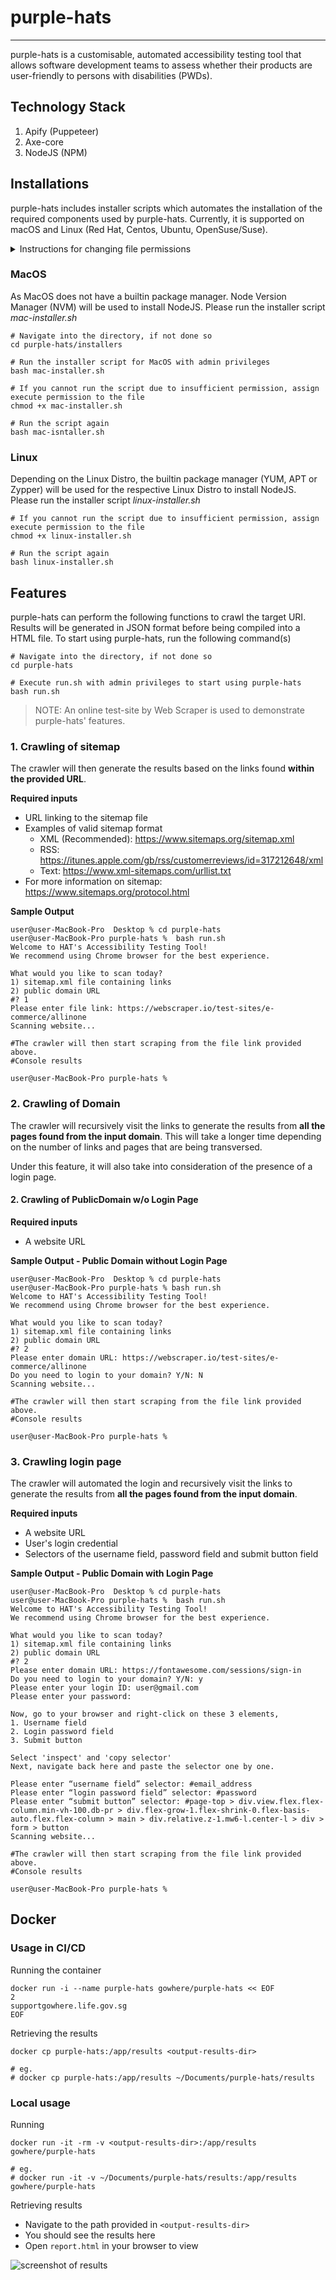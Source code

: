 # purple-hats

----

purple-hats is a customisable, automated accessibility testing tool that allows software development teams to assess whether their products are user-friendly to persons with disabilities (PWDs).

## Technology Stack
1. Apify (Puppeteer)
2. Axe-core
3. NodeJS (NPM)

## Installations

purple-hats includes installer scripts which automates the installation of the required components used by purple-hats. Currently, it is supported on macOS and Linux (Red Hat, Centos, Ubuntu, OpenSuse/Suse).

<details>
  <summary>Instructions for changing file permissions</summary>
  
  #### Commands to modify file permissions
  In the event you cannot access the files due to running the installer scripts with elevated privileges previously, you can modify the file permissions to the appropriate owner and group.

```shell
# Linux/Unix: The user id (uid) and group id (gid) by default should be the same
# MacOS: The uid and gid may differ, if the user group doesn't exist, set the group as staff

# You can check the current user's uid and gid with the following command
id

# Update permissions for files
# Can provide the name or numerical id
sudo chown <user:group> <filename>

# Update permissions for directories
sudo chown -R <user:group> <filename>
```
</details>


### MacOS
As MacOS does not have a builtin package manager. Node Version Manager (NVM) will be used to install NodeJS. Please run the installer script *mac-installer.sh*

```shell
# Navigate into the directory, if not done so
cd purple-hats/installers

# Run the installer script for MacOS with admin privileges
bash mac-installer.sh
```

```shell
# If you cannot run the script due to insufficient permission, assign execute permission to the file
chmod +x mac-installer.sh

# Run the script again
bash mac-isntaller.sh
```

### Linux
Depending on the Linux Distro, the builtin package manager (YUM, APT or Zypper) will be used for the respective Linux Distro to install NodeJS. Please run the installer script *linux-installer.sh*

```shell
# If you cannot run the script due to insufficient permission, assign execute permission to the file
chmod +x linux-installer.sh

# Run the script again
bash linux-installer.sh
```

## Features
purple-hats can perform the following functions to crawl the target URI. Results will be generated in JSON format before being compiled into a HTML file. To start using purple-hats, run the following command(s)

```shell
# Navigate into the directory, if not done so
cd purple-hats

# Execute run.sh with admin privileges to start using purple-hats
bash run.sh
```

> NOTE: An online test-site by Web Scraper is used to demonstrate purple-hats' features.


### 1. Crawling of sitemap
The crawler will then generate the results based on the links found **within the provided URL**.

**Required inputs**
- URL linking to the sitemap file
- Examples of valid sitemap format
  - XML (Recommended): https://www.sitemaps.org/sitemap.xml
  - RSS: https://itunes.apple.com/gb/rss/customerreviews/id=317212648/xml
  - Text: https://www.xml-sitemaps.com/urllist.txt  
- For more information on sitemap: https://www.sitemaps.org/protocol.html

**Sample Output**

```console
user@user-MacBook-Pro  Desktop % cd purple-hats
user@user-MacBook-Pro purple-hats %  bash run.sh
Welcome to HAT's Accessibility Testing Tool!
We recommend using Chrome browser for the best experience.

What would you like to scan today?
1) sitemap.xml file containing links
2) public domain URL
#? 1
Please enter file link: https://webscraper.io/test-sites/e-commerce/allinone
Scanning website...

#The crawler will then start scraping from the file link provided above.
#Console results

user@user-MacBook-Pro purple-hats %
```

### 2. Crawling of Domain
The crawler will recursively visit the links to generate the results from **all the pages found from the input domain**. This will take a longer time depending on the number of links and pages that are being transversed.

Under this feature, it will also take into consideration of the presence of a login page.


#### 2. Crawling of PublicDomain w/o Login Page
**Required inputs**
- A website URL

**Sample Output - Public Domain without Login Page**
```console
user@user-MacBook-Pro  Desktop % cd purple-hats
user@user-MacBook-Pro purple-hats % bash run.sh
Welcome to HAT's Accessibility Testing Tool!
We recommend using Chrome browser for the best experience.

What would you like to scan today?
1) sitemap.xml file containing links
2) public domain URL
#? 2
Please enter domain URL: https://webscraper.io/test-sites/e-commerce/allinone
Do you need to login to your domain? Y/N: N
Scanning website...

#The crawler will then start scraping from the file link provided above.
#Console results

user@user-MacBook-Pro purple-hats %
```

### 3. Crawling login page
The crawler will automated the login and recursively visit the links to generate the results from **all the pages found from the input domain**.

**Required inputs**
- A website URL
- User's login credential
- Selectors of the username field, password field and submit button field

**Sample Output - Public Domain with Login Page**
```console
user@user-MacBook-Pro  Desktop % cd purple-hats
user@user-MacBook-Pro purple-hats %  bash run.sh
Welcome to HAT's Accessibility Testing Tool!
We recommend using Chrome browser for the best experience.

What would you like to scan today?
1) sitemap.xml file containing links
2) public domain URL
#? 2
Please enter domain URL: https://fontawesome.com/sessions/sign-in
Do you need to login to your domain? Y/N: y
Please enter your login ID: user@gmail.com
Please enter your password: 

Now, go to your browser and right-click on these 3 elements,
1. Username field
2. Login password field
3. Submit button

Select 'inspect' and 'copy selector'
Next, navigate back here and paste the selector one by one.

Please enter “username field” selector: #email_address
Please enter “login password field” selector: #password
Please enter “submit button” selector: #page-top > div.view.flex.flex-column.min-vh-100.db-pr > div.flex-grow-1.flex-shrink-0.flex-basis-auto.flex.flex-column > main > div.relative.z-1.mw6-l.center-l > div > form > button
Scanning website...

#The crawler will then start scraping from the file link provided above.
#Console results

user@user-MacBook-Pro purple-hats %
```


## Docker

### Usage in CI/CD

Running the container

```shell
docker run -i --name purple-hats gowhere/purple-hats << EOF                       
2
supportgowhere.life.gov.sg
EOF
```

Retrieving the results

```shell
docker cp purple-hats:/app/results <output-results-dir>

# eg.
# docker cp purple-hats:/app/results ~/Documents/purple-hats/results
```

### Local usage

Running 
```shell
docker run -it -rm -v <output-results-dir>:/app/results gowhere/purple-hats

# eg. 
# docker run -it -v ~/Documents/purple-hats/results:/app/results gowhere/purple-hats
```

Retrieving results

- Navigate to the path provided in `<output-results-dir>`
- You should see the results here
- Open `report.html` in your browser to view

![screenshot of results](https://i.imgur.com/6bfAhLH.png)






